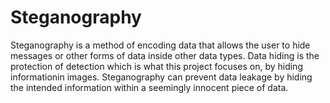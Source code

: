 # Steganography

Steganography is a method of encoding data that allows the user to hide messages or other forms of data inside other data types.
Data hiding is the protection of detection which is what this project focuses on, by hiding informationin images.
Steganography can prevent data leakage by hiding the intended information within a seemingly innocent piece of data.
